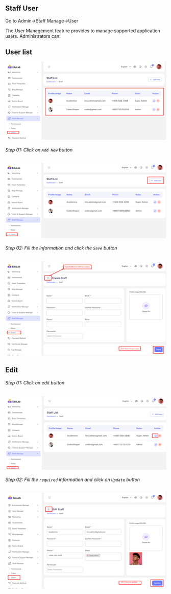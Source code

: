## Staff User

Go to Admin->Staff Manage->User

The User Management feature provides to manage supported application users. Administrators can:

## <strong>User list</strong>

![src](/assets/lms/images/staff-manage/user/list.png)

###### Step 01: Click on `Add New` button

![src](/assets/lms/images/staff-manage/user/add.png)

###### Step 02: Fill the information and click the `Save` button

![src](/assets/lms/images/staff-manage/user/add-new.png)

## Edit

###### Step 01: Click on edit button

![src](/assets/lms/images/staff-manage/user/edit.png)

###### Step 02: Fill the `required` information and click on `Update` button

![src](/assets/lms/images/staff-manage/user/update.png)
